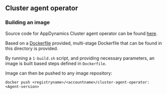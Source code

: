 ## Cluster agent operator

### Building an image

Source code for AppDynamics Cluster agent operator can be found [here](https://github.com/Appdynamics/appdynamics-operator).

Based on a [Dockerfile](https://github.com/Appdynamics/appdynamics-operator/blob/master/build/Dockerfile) provided, multi-stage Dockerfile that can be found in this directory is provided.

By running a `1-build.sh` script, and providing necessary parameters, an image is built based steps defined in `Dockerfile`.

Image can then be pushed to any image repository:

`docker push <registryname>/<accountname>/cluster-agent-operator:<Agent-version>`
